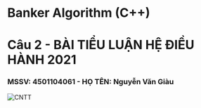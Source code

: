 # Banker Algorithm (C++)
# Câu 2 - BÀI TIỂU LUẬN HỆ ĐIỀU HÀNH 2021
### MSSV: 4501104061 - HỌ TÊN: Nguyễn Văn Giàu
![CNTT](https://user-images.githubusercontent.com/75024999/123789218-1e394400-d907-11eb-9565-726f3e5db306.png)

